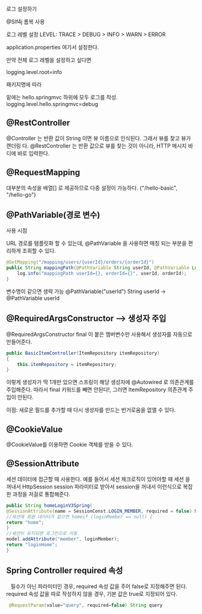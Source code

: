 로그 설정하기

@Slf4j 
롬복 사용 

로그 레벨 설정
LEVEL: TRACE > DEBUG > INFO > WARN > ERROR

application.properties
여기서 설정한다.

만약 전체 로그 레벨을 설정하고 싶다면

logging.level.root=info

패키지명에 따라

밑에는 hello.springmvc 하위에 모두 로그를 작성.
logging.level.hello.springmvc=debug

## @RestController

@Controller 는 반환 값이 String 이면 뷰 이름으로 인식된다. 그래서 뷰를 찾고 뷰가 랜더링 다. 
@RestController 는 반환 값으로 뷰를 찾는 것이 아니라, HTTP 메시지 바디에 바로 입력한다.

## @RequestMapping

대부분의 속성을 배열[] 로 제공하므로 다중 설정이 가능하다. {"/hello-basic", "/hello-go"}

## @PathVariable(경로 변수)

사용 시점

URL 경로를 템플릿화 할 수 있는데, @PathVariable 을 사용하면 매칭 되는 부분을 편리하게 조회할 수 있다.

```java
@GetMapping("/mapping/users/{userId}/orders/{orderId}") 
public String mappingPath(@PathVariable String userId, @PathVariable Long orderId) { 
	log.info("mappingPath userId={}, orderId={}", userId, orderId); 				return "ok";
}
```

변수명이 같으면 생략 가능 
@PathVariable("userId") String userId -> @PathVariable userId

## @RequiredArgsConstructor --> 생성자 주입
@RequiredArgsConstructor final 이 붙은 멤버변수만 사용해서 생성자를 자동으로 만들어준다. 

```JAVA
public BasicItemController(ItemRepository itemRepository) 
{
	this.itemRepository = itemRepository; 
} 
```

이렇게 생성자가 딱 1개만 있으면 스프링이 해당 생성자에 @Autowired 로 의존관계를 주입해준다. 따라서 final 키워드를 빼면 안된다!, 그러면 ItemRepository 의존관계 주입이 안된다.

이점: 새로운 필드를 추가할 때 다시 생성자를 만드는 번거로움을 없앨 수 있다.

## @CookieValue
@CookieValue를 이용하면 Cookie 객체를 받을 수 있다.



## @SessionAttribute
 세션 데이터에 접근할 때 사용한다.
	예를 들어서 세션 체크로직이 있어야할 때 세션 을 꺼내서 
	HttpSession session 파라미터로 받아서
	session을 꺼내서 이런식으로 복잡한 과정을 저걸로 통합해준다.

```java
public String homeLoginV3Spring(  
@SessionAttribute(name = SessionConst.LOGIN_MEMBER, required = false) Member loginMember, Model model) {  
//세션에 회원 데이터가 없으면 homeif (loginMember == null) {  
return "home";  
}    
//세션이 유지되면 로그인으로 이동  
model.addAttribute("member", loginMember);  
return "loginHome";  
}
```
## Spring Controller required 속성
 
 필수가 아닌 파라미터인 경우, required 속성 값을 주어 false로 지정해주면 된다.
 required 속성 값을 따로 작성하지 않을 경우, 기본 값은 true로 지정되어 있다.

```java
 @RequestParam(value="query", required=false) String query
```